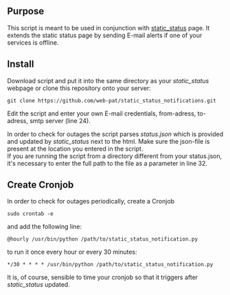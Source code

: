 ## Purpose
This script is meant to be used in conjunction with [static_status](https://github.com/Cyclenerd/static_status) page. It extends the static status page by sending E-mail alerts if one of your services is offline.

## Install
Download script and put it into the same directory as your *static_status* webpage or clone this repository onto your server:

`git clone https://github.com/web-pat/static_status_notifications.git`

Edit the script and enter your own E-mail credentials, from-adress, to-adress, smtp server (line 24).

In order to check for outages the script parses *status.json* which is provided and updated by *static_status* next to the html. Make sure the json-file is present at the location you entered in the script.  
If you are running the script from a directory different from your status.json, it's necessary to enter the full path to the file as a parameter in line 32.

## Create Cronjob
In order to check for outages periodically, create a Cronjob

`sudo crontab -e`

and add the following line:

`@hourly /usr/bin/python /path/to/static_status_notification.py`

to run it once every hour or every 30 minutes:

`*/30 * * * * /usr/bin/python /path/to/static_status_notification.py`

It is, of course, sensible to time your cronjob so that it triggers after *static_status* updated.


